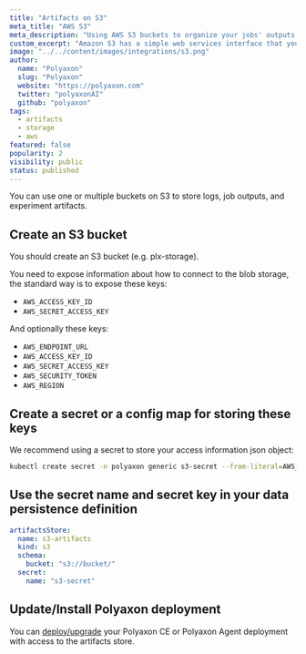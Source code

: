 ```yaml
---
title: "Artifacts on S3"
meta_title: "AWS S3"
meta_description: "Using AWS S3 buckets to organize your jobs' outputs and experiments' artifacts. Polyaxon allows users to connect to one or multiple buckets on S3 to store job outputs and experiment artifacts."
custom_excerpt: "Amazon S3 has a simple web services interface that you can use to store and retrieve any amount of data, at any time, from anywhere on the web. It gives any developer access to the same highly scalable, reliable, fast, inexpensive data storage infrastructure that Amazon uses to run its own global network of web sites."
image: "../../content/images/integrations/s3.png"
author:
  name: "Polyaxon"
  slug: "Polyaxon"
  website: "https://polyaxon.com"
  twitter: "polyaxonAI"
  github: "polyaxon"
tags: 
  - artifacts
  - storage
  - aws
featured: false
popularity: 2
visibility: public
status: published
---
```


You can use one or multiple buckets on S3 to store logs, job outputs, and experiment artifacts.

## Create an S3 bucket

You should create an S3 bucket (e.g. plx-storage). 

You need to expose information about how to connect to the blob storage, the standard way is to expose these keys:

 * `AWS_ACCESS_KEY_ID`
 * `AWS_SECRET_ACCESS_KEY`

And optionally these keys:
 * `AWS_ENDPOINT_URL`
 * `AWS_ACCESS_KEY_ID`
 * `AWS_SECRET_ACCESS_KEY`
 * `AWS_SECURITY_TOKEN`
 * `AWS_REGION`


## Create a secret or a config map for storing these keys

We recommend using a secret to store your access information json object:

```bash
kubectl create secret -n polyaxon generic s3-secret --from-literal=AWS_ACCESS_KEY_ID=key-id --from-literal=AWS_SECRET_ACCESS_KEY=hash-key
```

## Use the secret name and secret key in your data persistence definition

```yaml
artifactsStore:
  name: s3-artifacts
  kind: s3
  schema:
    bucket: "s3://bucket/"
  secret:
    name: "s3-secret"
```

## Update/Install Polyaxon deployment

You can [deploy/upgrade](/docs/setup/) your Polyaxon CE or Polyaxon Agent deployment with access to the artifacts store.
